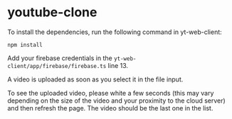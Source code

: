# youtube-clone

To install the dependencies, run the following command in yt-web-client:

```npm install```


Add your firebase credentials in the  `yt-web-client/app/firebase/firebase.ts` line 13.

A video is uploaded as soon as you select it in the file input.

To see the uploaded video, please white a few seconds (this may vary depending on the size of the video and your proximity to the cloud server) and then refresh the page.
The video should be the last one in the list.